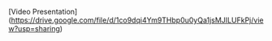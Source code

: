 
[Video Presentation] (https://drive.google.com/file/d/1co9dqi4Ym9THbp0u0yQa1jsMJILUFkPj/view?usp=sharing)
